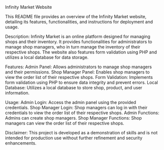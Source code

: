 Infinity Market Website

This README file provides an overview of the Infinity Market website, detailing its features, functionalities, and instructions for deployment and usage.

Description:
Infinity Market is an online platform designed for managing shops and their inventory. It provides functionalities for administrators to manage shop managers, who in turn manage the inventory of their respective shops. The website also features form validation using PHP and utilizes a local database for data storage.

Features:
Admin Panel: Allows administrators to manage shop managers and their permissions.
Shop Manager Panel: Enables shop managers to view the order list of their respective shops.
Form Validation: Implements form validation using PHP to ensure data integrity and prevent errors.
Local Database: Utilizes a local database to store shop, product, and user information.

Usage:
Admin Login: Access the admin panel using the provided credentials.
Shop Manager Login: Shop managers can log in with their credentials to view the order list of their respective shops.
Admin Functions: Admins can create shop managers.
Shop Manager Functions: Shop managers can view the order list of their respective shops.

Disclaimer:
This project is developed as a demonstration of skills and is not intended for production use without further refinement and security enhancements.
